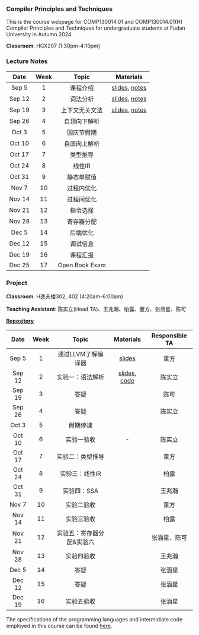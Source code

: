 ### Compiler Principles and Techniques 
This is the course webpage for COMP130014.01 and COMP130014.01(H) Compiler Principles and Techniques for undergraduate students at Fudan University in Autumn 2024.

**Classroom**: HGX207 (1:30pm-4:10pm)

### Lecture Notes

| Date | Week | Topic | Materials |
|:---------:|:---------:|:---------:|:------------------:|
| Sep 5  |  1 | 课程介绍 | [slides](slides/L1-课程介绍.pdf), [notes](notes/l1-intro.pdf) |
| Sep 12 |  2 | 词法分析 | [slides](slides/L2-词法分析.pdf), [notes](notes/l2-lex.pdf) |
| Sep 19 |  3 | 上下文无关文法 | [slides](slides/L3-上下文无关文法.pdf), [notes](notes/l3-cfg.pdf) |
| Sep 26 |  4 | 自顶向下解析 | <!--[slides](slides/L4-自顶向下解析.pdf), [notes](notes/l4-topdown.pdf) -->|
| Oct 3  |  5 | 国庆节假期 | |
| Oct 10  |  6 | 自底向上解析 | <!--[slides](slides/L5-自底向上解析.pdf), [notes](notes/l5-bottomup.pdf) -->|
| Oct 17 |  7 | 类型推导 | <!--[slides](slides/L6-类型推导.pdf), [notes](notes/l6-typecheck.pdf) -->|
| Oct 24 |  8 | 线性IR | <!--[slides](slides/L7-线性IR.pdf), [notes](notes/l7-linearIR.pdf) -->|
| Oct 31 |  9 | 静态单赋值 | <!--[slides](slides/L8-静态单赋值.pdf), [notes](notes/l8-ssa.pdf) -->|
| Nov 7 | 10 | 过程内优化  | <!--[slides](slides/L9-过程内优化.pdf), [notes](notes/l9-intraopt.pdf) -->|
| Nov 14  | 11 | 过程间优化 | <!--[slides](slides/L10-过程间优化.pdf), [notes](notes/l10-interopt.pdf) -->|
| Nov 21 | 12 | 指令选择  <!--[slides](slides/L11-指令选择.pdf), [notes](notes/l11-instsel.pdf) -->|
| Nov 28 | 13 | 寄存器分配  <!--[slides](slides/L12-寄存器分配.pdf), [notes](notes/l12-regalloc.pdf) -->|| Nov 28 | 13 | | <!-- [slides](slides/L13-指令调度与优化.pdf) -->|
| Dec 5  | 14 | 后端优化 | |
| Dec 12 | 15 | 调试信息 | |
| Dec 19 | 16 | 课程汇报 | |
| Dec 25 | 17 | Open Book Exam | |


### Project

**Classroom**: H逸夫楼302, 402 (4:20am-6:00am)

**Teaching Assistant**: 陈实立(Head TA)、王兆瀚、柏露、董方、张涵星、陈可

[**Repository**](https://github.com/hxuhack/compiler_project)

| Date | Week | Topic | Materials | Responsible TA |
|:---------:|:---------:|:---------:|:------------------:|:----------:|
| Sep 5  |  1  | 通过LLVM了解编译器 | [slides](project/PJ0_LLVM.pdf) | 董方 |
| Sep 12 |  2  | 实验一：语法解析 | [slides](project/PJ1_Parser.pdf), [code](https://github.com/hxuhack/compiler_project/tree/24f-assignment1) | 陈实立  |
| Sep 19 |  3  | 答疑  |  | 陈可 |
| Sep 26 |  4  | 答疑  |  | 陈实立 |
| Oct 3  |  5  | 假期停课 | <!-- [slides](project/24s-assignment2/Assignment2_typecheck.pdf)--> |  |
| Oct 10 |  6  | 实验一验收 | - | 陈实立 |
| Oct 17 |  7  | 实验二：类型推导 | <!-- [assignment3](project/24s-assignment3/assignment3.pdf),[genLinearIR](project/24s-assignment3/genLinearIR.pdf),[LLVMIR](project/24s-assignment3/LLVMIR.pdf)--> | 董方 |
| Oct 24 |  8  | 实验三：线性IR | <!-- [assignment4](project/24s-assignment4/assignment4.pdf) --> | 柏露  |
| Oct 31 |  9  | 实验四：SSA | | 王兆瀚 |
| Nov 7  |  10 | 实验二验收 | | 董方 |
| Nov 14 |  11 | 实验三验收 | | 柏露 |
| Nov 21 |  12 | 实验五：寄存器分配&实验六  | | 张涵星、陈可 |
| Nov 28 |  13 | 实验四验收 | <!-- [assignment5](project/24s-assignment5/README.md) [asm_arm](project/24s-assignment5/asm.md) --> | 王兆瀚 |
| Dec 5  |  14 | 答疑 |  | 张涵星 |
| Dec 12 |  15 | 答疑 |  |张涵星 |
| Dec 19 |  16 | 实验五验收 |  | 张涵星 |

The specifications of the programming languages and intermidiate code employed in this course can be found [here](teapl/README.md). 




